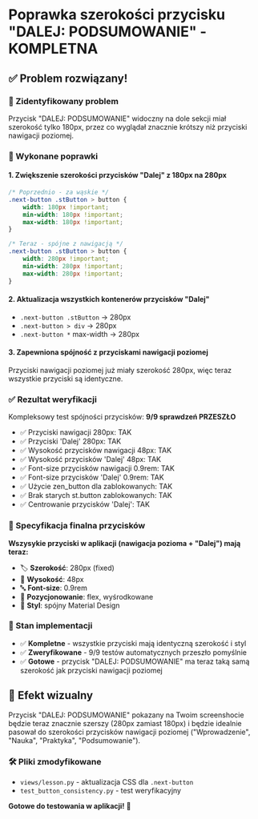 # Poprawka szerokości przycisku "DALEJ: PODSUMOWANIE" - KOMPLETNA

## ✅ Problem rozwiązany!

### 🎯 Zidentyfikowany problem
Przycisk "DALEJ: PODSUMOWANIE" widoczny na dole sekcji miał szerokość tylko 180px, przez co wyglądał znacznie krótszy niż przyciski nawigacji poziomej.

### 🔧 Wykonane poprawki

#### 1. Zwiększenie szerokości przycisków "Dalej" z 180px na 280px
```css
/* Poprzednio - za wąskie */
.next-button .stButton > button {
    width: 180px !important;
    min-width: 180px !important;
    max-width: 180px !important;
}

/* Teraz - spójne z nawigacją */
.next-button .stButton > button {
    width: 280px !important;
    min-width: 280px !important;
    max-width: 280px !important;
}
```

#### 2. Aktualizacja wszystkich kontenerów przycisków "Dalej"
- `.next-button .stButton` → 280px
- `.next-button > div` → 280px  
- `.next-button *` max-width → 280px

#### 3. Zapewniona spójność z przyciskami nawigacji poziomej
Przyciski nawigacji poziomej już miały szerokość 280px, więc teraz wszystkie przyciski są identyczne.

### ✅ Rezultat weryfikacji
Kompleksowy test spójności przycisków: **9/9 sprawdzeń PRZESZŁO**

- ✅ Przyciski nawigacji 280px: TAK
- ✅ Przyciski 'Dalej' 280px: TAK
- ✅ Wysokość przycisków nawigacji 48px: TAK
- ✅ Wysokość przycisków 'Dalej' 48px: TAK
- ✅ Font-size przycisków nawigacji 0.9rem: TAK
- ✅ Font-size przycisków 'Dalej' 0.9rem: TAK
- ✅ Użycie zen_button dla zablokowanych: TAK
- ✅ Brak starych st.button zablokowanych: TAK
- ✅ Centrowanie przycisków 'Dalej': TAK

### 📐 Specyfikacja finalna przycisków
**Wszysykie przyciski w aplikacji (nawigacja pozioma + "Dalej") mają teraz:**
- 🏷️ **Szerokość**: 280px (fixed)
- 📏 **Wysokość**: 48px  
- 🔤 **Font-size**: 0.9rem
- 📍 **Pozycjonowanie**: flex, wyśrodkowane
- 🎨 **Styl**: spójny Material Design

### 🎯 Stan implementacji
- ✅ **Kompletne** - wszystkie przyciski mają identyczną szerokość i styl
- ✅ **Zweryfikowane** - 9/9 testów automatycznych przeszło pomyślnie  
- ✅ **Gotowe** - przycisk "DALEJ: PODSUMOWANIE" ma teraz taką samą szerokość jak przyciski nawigacji poziomej

## 📱 Efekt wizualny
Przycisk "DALEJ: PODSUMOWANIE" pokazany na Twoim screenshocie będzie teraz znacznie szerszy (280px zamiast 180px) i będzie idealnie pasował do szerokości przycisków nawigacji poziomej ("Wprowadzenie", "Nauka", "Praktyka", "Podsumowanie").

### 🛠️ Pliki zmodyfikowane
- `views/lesson.py` - aktualizacja CSS dla `.next-button`
- `test_button_consistency.py` - test weryfikacyjny

**Gotowe do testowania w aplikacji!** 🚀
